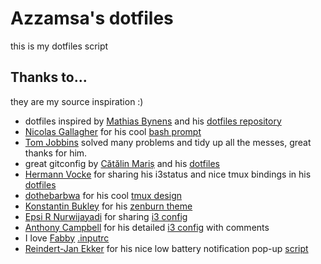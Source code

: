 # Azzamsa's dotfiles

this is my dotfiles script

## Thanks to...

they are my source inspiration :)

* dotfiles inspired by [Mathias Bynens](https://github.com/mathiasbynens) and his [dotfiles repository](https://github.com/mathiasbynens/dotfiles)
* [Nicolas Gallagher](http://nicolasgallagher.com/) for his cool [bash prompt](https://github.com/necolas/dotfiles)
* [Tom Jobbins](https://github.com/TheBloke) solved many problems and tidy up all the messes, great thanks for him.
* great gitconfig by [Cătălin Mariș](https://github.com/alrra) and his [dotfiles](https://github.com/alrra/dotfiles/blob/master/src/git/gitconfig)
* [Hermann Vocke](http://hamvocke.com/) for sharing his i3status and nice tmux bindings in his [dotfiles](https://github.com/hamvocke/dotfiles)
* [dothebarbwa](https://www.reddit.com/user/dothebarbwa) for his cool [tmux design](https://www.reddit.com/r/unixporn/comments/3cn5gi/tmux_is_my_wm_on_os_x/)
* [Konstantin Bukley](http://madundead.rocks/) for his [zenburn theme](https://gist.github.com/madundead/4148605)
* [Epsi R Nurwijayadi](http://epsi-rns.github.io) for sharing [i3 config](https://github.com/epsi-rns/dotfiles)
* [Anthony Campbell](http://acampbell.uk/) for his detailed [i3 config](http://www.acampbell.org.uk/linux/i3.html) with comments
* I love [Fabby](https://askubuntu.com/users/344926/fabby) [.inputrc](https://askubuntu.com/questions/280327/how-to-make-terminal-autocomplete-when-there-are-several-files-directory)
* [Reindert-Jan Ekker](http://www.rjekker.nl/) for his nice low battery notification pop-up  [script](https://github.com/rjekker/i3-battery-popup)

